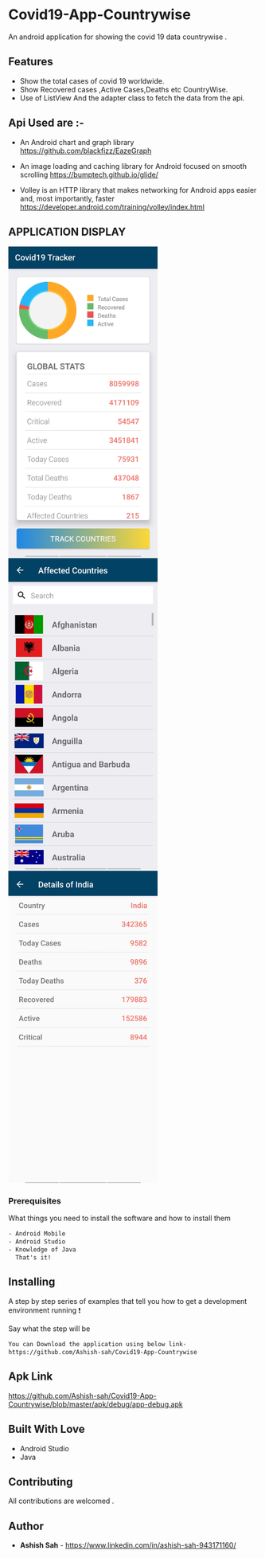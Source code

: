 # Covid19-App-Countrywise
An android application for showing the covid 19 data countrywise .

## Features
- Show the total cases of covid 19 worldwide.
- Show Recovered cases ,Active Cases,Deaths etc CountryWise.
- Use of ListView And the adapter class to fetch the data from the api.

## Api Used are :-
  - An Android chart and graph library  https://github.com/blackfizz/EazeGraph
    
  - An image loading and caching library for Android focused on smooth scrolling  https://bumptech.github.io/glide/
    
  - Volley is an HTTP library that makes networking for Android apps easier and, most importantly, faster https://developer.android.com/training/volley/index.html
    
 ## APPLICATION DISPLAY
<abc><img src="Screenshots/Layout1.jpg" width=300></abc>
<abc><img src="Screenshots/Layout3.jpg" width=300></abc>
<abc><img src="Screenshots/Layout2.jpg" width=300></abc>

### Prerequisites
What things you need to install the software and how to install them

```
- Android Mobile
- Android Studio
- Knowledge of Java 
  That's it!
```
## Installing

A step by step series of examples that tell you how to get a development environment running :exclamation:

Say what the step will be
```
You can Download the application using below link-
https://github.com/Ashish-sah/Covid19-App-Countrywise
```
## Apk Link
https://github.com/Ashish-sah/Covid19-App-Countrywise/blob/master/apk/debug/app-debug.apk

## Built With Love
* Android Studio
* Java

## Contributing

All contributions  are welcomed .

## Author
* **Ashish Sah** - https://www.linkedin.com/in/ashish-sah-943171160/
